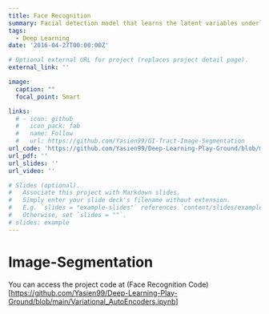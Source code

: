 ```yaml
---
title: Face Recognition
summary: Facial detection model that learns the latent variables underlying face image datasets and uses this to adaptively re-sample the training data.
tags:
  - Deep Learning
date: '2016-04-27T00:00:00Z'

# Optional external URL for project (replaces project detail page).
external_link: ''

image:
  caption: ""
  focal_point: Smart

links:
  # - icon: github
  #   icon_pack: fab
  #   name: Follow
  #   url: https://github.com/Yasien99/GI-Tract-Image-Segmentation
url_code: 'https://github.com/Yasien99/Deep-Learning-Play-Ground/blob/main/Variational_AutoEncoders.ipynb'
url_pdf: ''
url_slides: ''
url_video: ''

# Slides (optional).
#   Associate this project with Markdown slides.
#   Simply enter your slide deck's filename without extension.
#   E.g. `slides = "example-slides"` references `content/slides/example-slides.md`.
#   Otherwise, set `slides = ""`.
# slides: example
---
```

# Image-Segmentation
You can access the project code at (Face Recognition Code)[https://github.com/Yasien99/Deep-Learning-Play-Ground/blob/main/Variational_AutoEncoders.ipynb]




